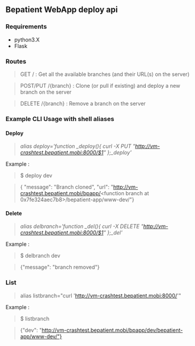 ## Bepatient WebApp deploy api

### Requirements

- python3.X
- Flask

### Routes

> GET / : Get all the available branches (and their URL(s) on the server)
    
> POST/PUT /{branch} : Clone (or pull if existing) and deploy a new branch on the server
    
> DELETE /{branch} : Remove a branch on the server

### Example CLI Usage with shell aliases

#### Deploy
    
> *alias deploy='function _deploy(){ curl -X PUT "http://vm-crashtest.bepatient.mobi:8000/$1" };_deploy'*

Example :

> $ deploy dev

> { "message": "Branch cloned", "url": "http://vm-crashtest.bepatient.mobi/bpapp/<function branch at 0x7fe324aec7b8>/bepatient-app/www-dev/"}


#### Delete
    
> *alias delbranch='function _del(){ curl -X DELETE "http://vm-crashtest.bepatient.mobi:8000/$1" };_del'*

Example :

> $ delbranch dev
    
> {"message": "branch removed"}

### List

> alias listbranch="curl 'http://vm-crashtest.bepatient.mobi:8000/'"

Example :

> $ listbranch

> {"dev": "http://vm-crashtest.bepatient.mobi/bpapp/dev/bepatient-app/www-dev/"}
